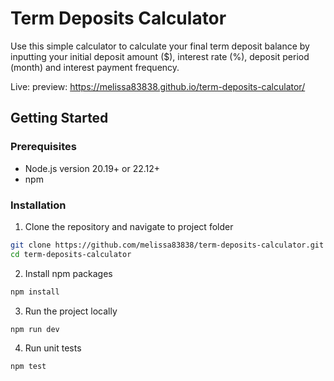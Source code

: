 # Term Deposits Calculator

Use this simple calculator to calculate your final term deposit balance
by inputting your initial deposit amount ($), interest rate (%), deposit
period (month) and interest payment frequency.

Live: preview: https://melissa83838.github.io/term-deposits-calculator/

## Getting Started

### Prerequisites

- Node.js version 20.19+ or 22.12+
- npm

### Installation

1. Clone the repository and navigate to project folder

```sh
git clone https://github.com/melissa83838/term-deposits-calculator.git
cd term-deposits-calculator
```

2. Install npm packages

```sh
npm install
```

3. Run the project locally

```sh
npm run dev
```

4. Run unit tests

```sh
npm test
```
